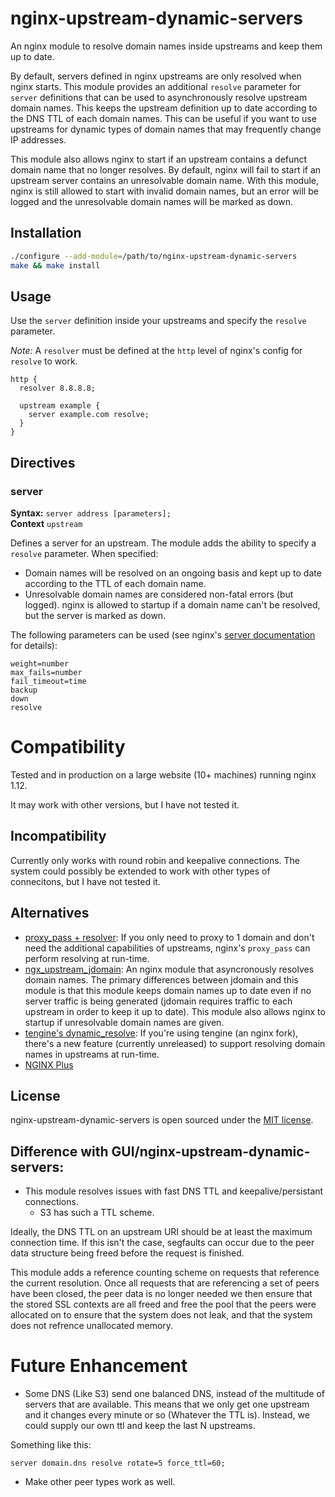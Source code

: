 # nginx-upstream-dynamic-servers

An nginx module to resolve domain names inside upstreams and keep them up to date.

By default, servers defined in nginx upstreams are only resolved when nginx starts. This module provides an additional `resolve` parameter for `server` definitions that can be used to asynchronously resolve upstream domain names. This keeps the upstream definition up to date according to the DNS TTL of each domain names. This can be useful if you want to use upstreams for dynamic types of domain names that may frequently change IP addresses.

This module also allows nginx to start if an upstream contains a defunct domain name that no longer resolves. By default, nginx will fail to start if an upstream server contains an unresolvable domain name. With this module, nginx is still allowed to start with invalid domain names, but an error will be logged and the unresolvable domain names will be marked as down.

## Installation

```sh
./configure --add-module=/path/to/nginx-upstream-dynamic-servers
make && make install
```

## Usage

Use the `server` definition inside your upstreams and specify the `resolve` parameter.

*Note:* A `resolver` must be defined at the `http` level of nginx's config for `resolve` to work.

```
http {
  resolver 8.8.8.8;

  upstream example {
    server example.com resolve;
  }
}
```

## Directives

### server

**Syntax:** `server address [parameters];`  
**Context** `upstream`

Defines a server for an upstream. The module adds the ability to specify a `resolve` parameter. When specified:

- Domain names will be resolved on an ongoing basis and kept up to date according to the TTL of each domain name.
- Unresolvable domain names are considered non-fatal errors (but logged). nginx is allowed to startup if a domain name can't be resolved, but the server is marked as down.

The following parameters can be used (see nginx's [server documentation](http://nginx.org/en/docs/http/ngx_http_upstream_module.html#server) for details):

`weight=number`  
`max_fails=number`  
`fail_timeout=time`  
`backup`  
`down`  
`resolve`  

# Compatibility

Tested and in production on a large website (10+ machines) running nginx 1.12. 

It may work with other versions, but I have not tested it. 

## Incompatibility
Currently only works with round robin and keepalive connections. The system could possibly
be extended to work with other types of connecitons, but I have not tested it. 

## Alternatives

- [proxy_pass + resolver](http://nginx.org/en/docs/http/ngx_http_proxy_module.html#proxy_pass): If you only need to proxy to 1 domain and don't need the additional capabilities of upstreams, nginx's `proxy_pass` can perform resolving at run-time.
- [ngx_upstream_jdomain](http://wiki.nginx.org/HttpUpstreamJdomainModule): An nginx module that asyncronously resolves domain names. The primary differences between jdomain and this module is that this module keeps domain names up to date even if no server traffic is being generated (jdomain requires traffic to each upstream in order to keep it up to date). This module also allows nginx to startup if unresolvable domain names are given.
- [tengine's dynamic_resolve](https://github.com/alibaba/tengine/blob/master/docs/modules/ngx_http_upstream_dynamic.md): If you're using tengine (an nginx fork), there's a new feature (currently unreleased) to support resolving domain names in upstreams at run-time.
- [NGINX Plus](http://nginx.com/resources/admin-guide/load-balancer/#resolve)

## License

nginx-upstream-dynamic-servers is open sourced under the [MIT license](https://github.com/GUI/nginx-upstream-dynamic-servers/blob/master/LICENSE.txt).

## Difference with GUI/nginx-upstream-dynamic-servers: 

* This module resolves issues with fast DNS TTL and keepalive/persistant connections. 
  * S3 has such a TTL scheme.  
    
Ideally, the DNS TTL on an upstream URI should be at least the maximum connection time. 
If this isn't the case, segfaults can occur due to the peer data structure being freed before
the request is finished.

This module adds a reference counting scheme on requests that reference the current resolution. 
Once all requests that are referencing a set of peers have been closed, the peer data is no longer needed
we then ensure that the stored SSL contexts are all freed and free the pool that the peers were allocated
on to ensure that the system does not leak, and that the system does not refrence unallocated memory.


# Future Enhancement
* Some DNS (Like S3) send one balanced DNS, instead of the multitude of servers that are available.  This means that we only get one upstream and it changes every minute or so  (Whatever the TTL is).  Instead, we could supply our own ttl and keep the last N upstreams. 

Something like this: 
```
server domain.dns resolve rotate=5 force_ttl=60;
```

* Make other peer types work as well.  
